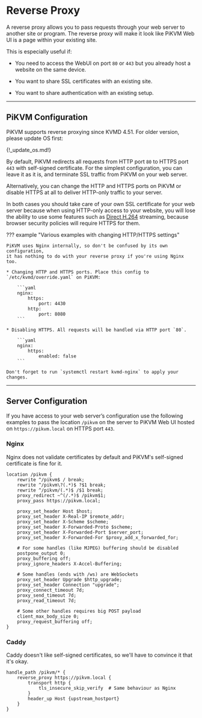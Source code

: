 # Reverse Proxy

A reverse proxy allows you to pass requests through your web server to another site or program.
The reverse proxy will make it look like PiKVM Web UI is a page within your existing site.

This is especially useful if:

* You need to access the WebUI on port `80` or `443` but you already host a website on the same device.

* You want to share SSL certificates with an existing site.

* You want to share authentication with an existing setup.


-----
## PiKVM Configuration

PiKVM supports reverse proxying since KVMD 4.51. For older version, please update OS first:

{!_update_os.md!}

By default, PiKVM redirects all requests from HTTP port `80` to HTTPS port `443` with self-signed
certificate. For the simplest configuration, you can leave it as it is, and terminate
SSL traffic from PiKVM on your web server.

Alternatively, you can change the HTTP and HTTPS ports on PiKVM or disable HTTPS at all
to deliver HTTP-only traffic to your server.

In both cases you should take care of your own SSL certificate for your web server because
when using HTTP-only access to your website, you will lose the ability to use some features
such as [Direct H.264](video.md) streaming, because browser security policies will require
HTTPS for them.

??? example "Various examples with changing HTTP/HTTPS settings"

    PiKVM uses Nginx internally, so don't be confused by its own configuration,
    it has nothing to do with your reverse proxy if you're using Nginx too.

    * Changing HTTP and HTTPS ports. Place this config to `/etc/kvmd/override.yaml` on PiKVM:

        ```yaml
        nginx:
            https:
                port: 4430
            http:
                port: 8080
        ```

    * Disabling HTTPS. All requests will be handled via HTTP port `80`.

        ```yaml
        nginx:
            https:
                enabled: false
        ```

    Don't forget to run `systemctl restart kvmd-nginx` to apply your changes.

-----
## Server Configuration

If you have access to your web server’s configuration use the following examples
to pass the location `/pikvm` on the server to PiKVM Web UI hosted on `https://pikvm.local`
on HTTPS port `443`.


### Nginx

Nginx does not validate certificates by default and PiKVM's self-signed certificate is fine for it.

```nginx
location /pikvm {
    rewrite ^/pikvm$ / break;
    rewrite ^/pikvm\?(.*)$ ?$1 break;
    rewrite ^/pikvm/(.*)$ /$1 break;
    proxy_redirect ~^(/.*)$ /pikvm$1;
    proxy_pass https://pikvm.local;

    proxy_set_header Host $host;
    proxy_set_header X-Real-IP $remote_addr;
    proxy_set_header X-Scheme $scheme;
    proxy_set_header X-Forwarded-Proto $scheme;
    proxy_set_header X-Forwarded-Port $server_port;
    proxy_set_header X-Forwarded-For $proxy_add_x_forwarded_for;

    # For some handles (like MJPEG) buffering should be disabled
    postpone_output 0;
    proxy_buffering off;
    proxy_ignore_headers X-Accel-Buffering;

    # Some handles (ends with /ws) are WebSockets
    proxy_set_header Upgrade $http_upgrade;
    proxy_set_header Connection "upgrade";
    proxy_connect_timeout 7d;
    proxy_send_timeout 7d;
    proxy_read_timeout 7d;

    # Some other handles requires big POST payload
    client_max_body_size 0;
    proxy_request_buffering off;
}
```


### Caddy

Caddy doesn't like self-signed certificates, so we'll have to convince it that it's okay.

```nginx
handle_path /pikvm/* {
    reverse_proxy https://pikvm.local {
        transport http {
            tls_insecure_skip_verify  # Same behaviour as Nginx
        }
        header_up Host {upstream_hostport}
    }
}
```
